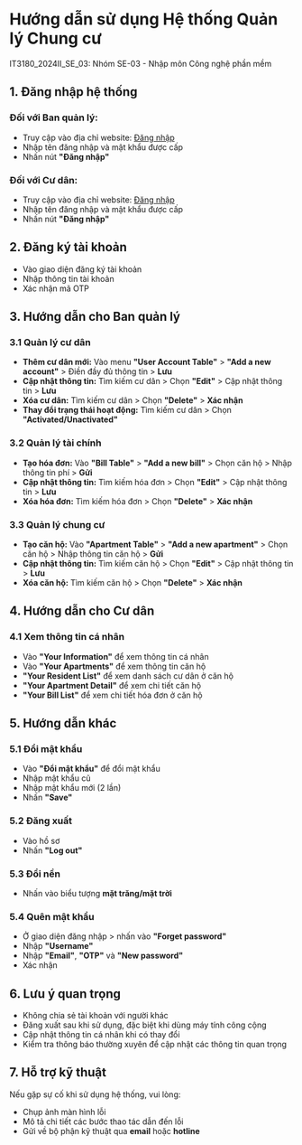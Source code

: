 # Hướng dẫn sử dụng Hệ thống Quản lý Chung cư

IT3180_2024II_SE_03: Nhóm SE-03 - Nhập môn Công nghệ phần mềm

## 1. Đăng nhập hệ thống

### Đối với Ban quản lý:
- Truy cập vào địa chỉ website: [Đăng nhập](https://front-end-lyart-eight.vercel.app/auth/sign-in)
- Nhập tên đăng nhập và mật khẩu được cấp
- Nhấn nút **"Đăng nhập"**

### Đối với Cư dân:
- Truy cập vào địa chỉ website: [Đăng nhập](https://front-end-lyart-eight.vercel.app/auth/sign-in)
- Nhập tên đăng nhập và mật khẩu được cấp
- Nhấn nút **"Đăng nhập"**

## 2. Đăng ký tài khoản
- Vào giao diện đăng ký tài khoản
- Nhập thông tin tài khoản
- Xác nhận mã OTP

## 3. Hướng dẫn cho Ban quản lý

### 3.1 Quản lý cư dân
- **Thêm cư dân mới:** Vào menu **"User Account Table"** > **"Add a new account"** > Điền đầy đủ thông tin > **Lưu**
- **Cập nhật thông tin:** Tìm kiếm cư dân > Chọn **"Edit"** > Cập nhật thông tin > **Lưu**
- **Xóa cư dân:** Tìm kiếm cư dân > Chọn **"Delete"** > **Xác nhận**
- **Thay đổi trạng thái hoạt động:** Tìm kiếm cư dân > Chọn **"Activated/Unactivated"**

### 3.2 Quản lý tài chính
- **Tạo hóa đơn:** Vào **"Bill Table"** > **"Add a new bill"** > Chọn căn hộ > Nhập thông tin phí > **Gửi**
- **Cập nhật thông tin:** Tìm kiếm hóa đơn > Chọn **"Edit"** > Cập nhật thông tin > **Lưu**
- **Xóa hóa đơn:** Tìm kiếm hóa đơn > Chọn **"Delete"** > **Xác nhận**

### 3.3 Quản lý chung cư
- **Tạo căn hộ:** Vào **"Apartment Table"** > **"Add a new apartment"** > Chọn căn hộ > Nhập thông tin căn hộ > **Gửi**
- **Cập nhật thông tin:** Tìm kiếm căn hộ > Chọn **"Edit"** > Cập nhật thông tin > **Lưu**
- **Xóa căn hộ:** Tìm kiếm căn hộ > Chọn **"Delete"** > **Xác nhận**

## 4. Hướng dẫn cho Cư dân

### 4.1 Xem thông tin cá nhân
- Vào **"Your Information"** để xem thông tin cá nhân
- Vào **"Your Apartments"** để xem thông tin căn hộ
- **"Your Resident List"** để xem danh sách cư dân ở căn hộ
- **"Your Apartment Detail"** để xem chi tiết căn hộ
- **"Your Bill List"** để xem chi tiết hóa đơn ở căn hộ

## 5. Hướng dẫn khác

### 5.1 Đổi mật khẩu
- Vào **"Đổi mật khẩu"** để đổi mật khẩu
- Nhập mật khẩu cũ
- Nhập mật khẩu mới (2 lần)
- Nhấn **"Save"**

### 5.2 Đăng xuất
- Vào hồ sơ
- Nhấn **"Log out"**

### 5.3 Đổi nền
- Nhấn vào biểu tượng **mặt trăng/mặt trời**

### 5.4 Quên mật khẩu
- Ở giao diện đăng nhập > nhấn vào **"Forget password"**
- Nhập **"Username"**
- Nhập **"Email"**, **"OTP"** và **"New password"**
- Xác nhận

## 6. Lưu ý quan trọng
- Không chia sẻ tài khoản với người khác
- Đăng xuất sau khi sử dụng, đặc biệt khi dùng máy tính công cộng
- Cập nhật thông tin cá nhân khi có thay đổi
- Kiểm tra thông báo thường xuyên để cập nhật các thông tin quan trọng

## 7. Hỗ trợ kỹ thuật
Nếu gặp sự cố khi sử dụng hệ thống, vui lòng:
- Chụp ảnh màn hình lỗi
- Mô tả chi tiết các bước thao tác dẫn đến lỗi
- Gửi về bộ phận kỹ thuật qua **email** hoặc **hotline**
